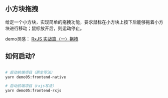 ## 小方块拖拽

给定一个小方块，实现简单的拖拽功能，要求鼠标在小方块上按下后能够拖着小方块进行移动；鼠标放开后，则运动停止。

demo灵感：
[RxJS 实战篇（一）拖拽](https://jerryzou.com/posts/rxjs-practice-01/)

## 如何启动?

```bash

# 启动前端项目（原生写法）
yarn demo05:frontend-native

# 启动前端项目（rxjs写法）
yarn demo05:frontend-rxjs
```